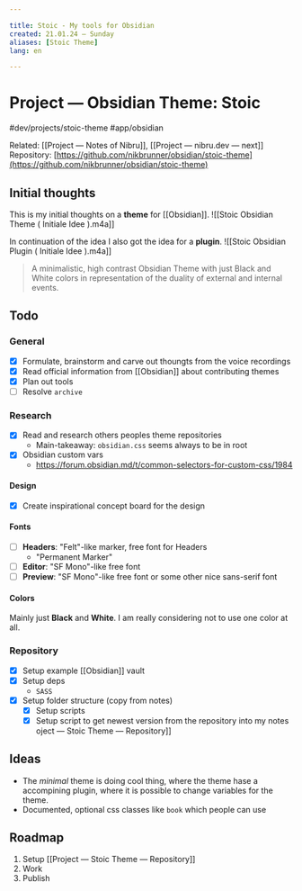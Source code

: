 ```yaml
---

title: Stoic - My tools for Obsidian
created: 21.01.24 — Sunday
aliases: [Stoic Theme]
lang: en 

---
```


# Project — Obsidian Theme: Stoic 

#dev/projects/stoic-theme #app/obsidian

Related: [[Project — Notes of Nibru]], [[Project — nibru.dev — next]]
Repository: [https://github.com/nikbrunner/obsidian/stoic-theme](https://github.com/nikbrunner/obsidian/stoic-theme)

## Initial thoughts

This is my initial thoughts on a **theme** for [[Obsidian]].
![[Stoic Obsidian Theme ( Initiale Idee ).m4a]]

In continuation of the idea I also got the idea for a **plugin**.
![[Stoic Obsidian Plugin ( Initiale Idee ).m4a]]

> A minimalistic, high contrast Obsidian Theme with just Black and White colors in representation of the duality of external and internal events.

## Todo

### General

- [x] Formulate, brainstorm and carve out thoungts from the voice recordings
- [x] Read official information from [[Obsidian]] about contributing themes
- [x] Plan out tools
- [ ] Resolve `archive`

### Research

- [x] Read and research others peoples theme repositories
	- Main-takeaway: `obsidian.css` seems always to be in root
- [x] Obsidian custom vars 
	- https://forum.obsidian.md/t/common-selectors-for-custom-css/1984
	
#### Design

- [x] Create inspirational concept board for the design

#### Fonts

- [ ] **Headers**: "Felt"-like marker, free font for Headers 
	- "Permanent Marker"
- [ ] **Editor**: "SF Mono"-like free font 
- [ ] **Preview**: "SF Mono"-like free font or some other nice sans-serif font
	
#### Colors

Mainly just **Black** and **White**. I am really considering not to use one color at all. 

### Repository

- [x] Setup example [[Obsidian]] vault
- [x] Setup deps
	- `SASS`
- [x] Setup folder structure (copy from notes)
	- [x] Setup scripts
	- [x] Setup script to get newest version from the repository into my notes oject — Stoic Theme — Repository]]

## Ideas

- The *minimal* theme is doing cool thing, where the theme hase a accompining plugin, where it is possible to change variables for the theme.
- Documented, optional css classes like `book` which people can use

## Roadmap

1. Setup [[Project — Stoic Theme — Repository]]
2. Work
3. Publish